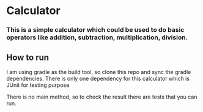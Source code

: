 # Calculator

### This is a simple calculator which could be used to do basic operators like addition, subtraction, multiplication, division.

## How to run
I am using gradle as the build tool, so clone this repo and sync the gradle dependencies. There is only one dependency for this calculator which is JUnit for testing purpose

There is no main method, so to check the result there are tests that you can run.
